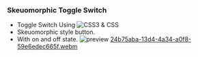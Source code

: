 
### Skeuomorphic Toggle Switch 


- Toggle Switch Using <img src="https://camo.githubusercontent.com/e6b67b27998fca3bccf4c0ee479fc8f9de09d91f389cccfbe6cb1e29c10cfbd7/68747470733a2f2f696d672e736869656c64732e696f2f62616467652f637373332d2532333135373242362e7376673f7374796c653d666f722d7468652d6261646765266c6f676f3d63737333266c6f676f436f6c6f723d7768697465" alt="CSS3" data-canonical-src="https://img.shields.io/badge/css3-%231572B6.svg?style=for-the-badge&amp;logo=css3&amp;logoColor=white" style="max-width: 100%;"> & CSS
- Skeuomorphic style button.
- With on and off state.
![preview](https://github.com/mahboobehpaseban/melolearn-toggle-switch/assets/121792560/1ccfa0cf-b32d-4ea4-b421-7857b7440f29)
[24b75aba-13d4-4a34-a0f8-59e6edec665f.webm](https://github.com/mahboobehpaseban/melolearn-toggle-switch/assets/121792560/be00e36b-3e2d-44e6-902a-9ec6c95e2f40)
